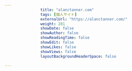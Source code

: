 ---
                title: "alanctanner.com"
                tags: [個人サイト]
                externalUrl: "https://alanctanner.com/"
                weight: 281
                showDate: false
                showAuthor: false
                showReadingTime: false
                showEdit: false
                showLikes: false
                showViews: false
                layoutBackgroundHeaderSpace: false
                ---

